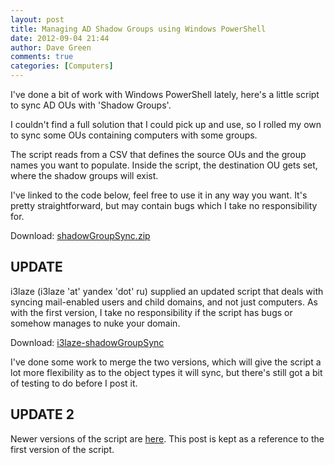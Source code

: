 ```yaml
---
layout: post
title: Managing AD Shadow Groups using Windows PowerShell
date: 2012-09-04 21:44
author: Dave Green
comments: true
categories: [Computers]
---
```

I've done a bit of work with Windows PowerShell lately, here's a little script to sync AD OUs with 'Shadow Groups'.

I couldn't find a full solution that I could pick up and use, so I rolled my own to sync some OUs containing computers with some groups.

The script reads from a CSV that defines the source OUs and the group names you want to populate. Inside the script, the destination OU gets set, where the shadow groups will exist.

I've linked to the code below, feel free to use it in any way you want. It's pretty straightforward, but may contain bugs which I take no responsibility for.

Download: [shadowGroupSync.zip](http://tookitaway.co.uk/wp-content/uploads/2012/09/shadowGroupSync.zip)

## UPDATE

i3laze (i3laze 'at' yandex 'dot' ru) supplied an updated script that deals with syncing mail-enabled users and child domains, and not just computers. As with the first version, I take no responsibility if the script has bugs or somehow manages to nuke your domain.

Download: [i3laze-shadowGroupSync](http://tookitaway.co.uk/wp-content/uploads/2012/09/i3laze-shadowGroupSync.zip)

I've done some work to merge the two versions, which will give the script a lot more flexibility as to the object types it will sync, but there's still got a bit of testing to do before I post it.

## UPDATE 2

Newer versions of the script are [here](http://tookitaway.co.uk/ad-shadow-groups-with-windows-powershell-an-update/). This post is kept as a reference to the first version of the script.
